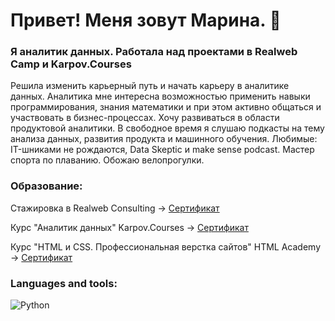 # Привет! Меня зовут Марина. 👋
### Я аналитик данных. Работала над проектами в Realweb Camp и Karpov.Courses

Решила изменить карьерный путь и начать карьеру в аналитике данных. Аналитика мне интересна возможностью применить навыки программирования, знания математики и при этом активно общаться и участвовать в бизнес-процессах. Хочу развиваться в области продуктовой аналитики. 
В свободное время я слушаю подкасты на тему анализа данных, развития продукта и машинного обучения. Любимые: IT-шниками не рождаются, Data Skeptic и make sense podcast.
Мастер спорта по плаванию. Обожаю велопрогулки.

### Образование:
Стажировка в Realweb Consulting -> [Сертификат](https://github.com/Masola8/Masola8/blob/main/RWC_Certificate.pdf)

Курс "Аналитик данных" Karpov.Courses -> [Сертификат](https://github.com/Masola8/Masola8/blob/main/%D0%A1%D0%B5%D1%80%D1%82%D0%B8%D1%84%D0%B8%D0%BA%D0%B0%D1%82%20%D0%9A%D0%A1_%D1%80%D1%83%D1%81.pdf)

Курс "HTML и CSS. Профессиональная верстка сайтов" HTML Academy -> [Сертификат](https://github.com/Masola8/Masola8/blob/main/HTML_Certificate.pdf)

### Languages and tools:
![Python](https://img.shields.io/badge/python-3670A0?style=for-the-badge&logo=python&logoColor=ffdd54)
<!--
**Masola8/Masola8** is a ✨ _special_ ✨ repository because its `README.md` (this file) appears on your GitHub profile.

Here are some ideas to get you started:

- 🔭 I’m currently working on ...
- 🌱 I’m currently learning ...
- 👯 I’m looking to collaborate on ...
- 🤔 I’m looking for help with ...
- 💬 Ask me about ...
- 📫 How to reach me: ...
- 😄 Pronouns: ...
- ⚡ Fun fact: ...
-->
